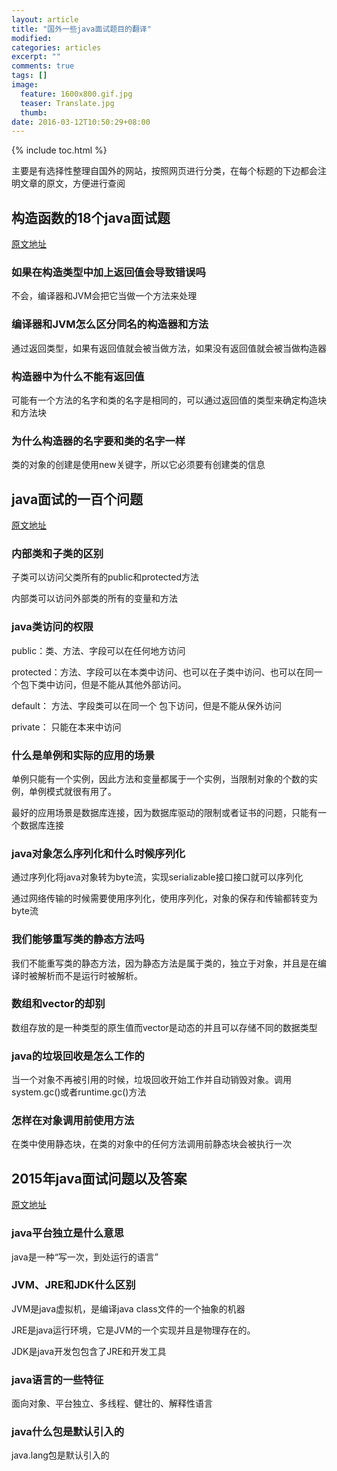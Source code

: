 ```yaml
---
layout: article
title: "国外一些java面试题目的翻译"
modified:
categories: articles
excerpt: ""
comments: true
tags: []
image: 
  feature: 1600x800.gif.jpg
  teaser: Translate.jpg
  thumb:
date: 2016-03-12T10:50:29+08:00
---
```


{% include toc.html %}

主要是有选择性整理自国外的网站，按照网页进行分类，在每个标题的下边都会注明文章的原文，方便进行查阅

## 构造函数的18个java面试题

[原文地址](http://www.instanceofjava.com/2015/04/java-interview-questions-on-constructors.html)

### 如果在构造类型中加上返回值会导致错误吗

不会，编译器和JVM会把它当做一个方法来处理

### 编译器和JVM怎么区分同名的构造器和方法

通过返回类型，如果有返回值就会被当做方法，如果没有返回值就会被当做构造器

### 构造器中为什么不能有返回值

可能有一个方法的名字和类的名字是相同的，可以通过返回值的类型来确定构造块和方法块

### 为什么构造器的名字要和类的名字一样

类的对象的创建是使用new关键字，所以它必须要有创建类的信息

## java面试的一百个问题

[原文地址](http://career.guru99.com/top-100-core-java-interview-questions/)

### 内部类和子类的区别

子类可以访问父类所有的public和protected方法

内部类可以访问外部类的所有的变量和方法

### java类访问的权限

public：类、方法、字段可以在任何地方访问

protected：方法、字段可以在本类中访问、也可以在子类中访问、也可以在同一个包下类中访问，但是不能从其他外部访问。

default： 方法、字段类可以在同一个 包下访问，但是不能从保外访问

private： 只能在本来中访问

### 什么是单例和实际的应用的场景

单例只能有一个实例，因此方法和变量都属于一个实例，当限制对象的个数的实例，单例模式就很有用了。

最好的应用场景是数据库连接，因为数据库驱动的限制或者证书的问题，只能有一个数据库连接

### java对象怎么序列化和什么时候序列化

通过序列化将java对象转为byte流，实现serializable接口接口就可以序列化

通过网络传输的时候需要使用序列化，使用序列化，对象的保存和传输都转变为byte流

### 我们能够重写类的静态方法吗

我们不能重写类的静态方法，因为静态方法是属于类的，独立于对象，并且是在编译时被解析而不是运行时被解析。


### 数组和vector的却别

数组存放的是一种类型的原生值而vector是动态的并且可以存储不同的数据类型

### java的垃圾回收是怎么工作的

当一个对象不再被引用的时候，垃圾回收开始工作并自动销毁对象。调用system.gc()或者runtime.gc()方法

### 怎样在对象调用前使用方法

在类中使用静态块，在类的对象中的任何方法调用前静态块会被执行一次

## 2015年java面试问题以及答案

[原文地址](http://www.techgide.com/java-interview-questions-answers-freshers-2015/)

### java平台独立是什么意思

java是一种“写一次，到处运行的语言”

### JVM、JRE和JDK什么区别

JVM是java虚拟机，是编译java class文件的一个抽象的机器

JRE是java运行环境，它是JVM的一个实现并且是物理存在的。

JDK是java开发包包含了JRE和开发工具

### java语言的一些特征

面向对象、平台独立、多线程、健壮的、解释性语言

### java什么包是默认引入的

java.lang包是默认引入的